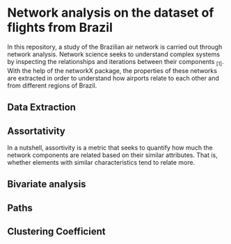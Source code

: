 # Network analysis on the dataset of flights from Brazil

In this repository, a study of the Brazilian air network is carried out through network analysis. Network science seeks to understand complex systems by inspecting the relationships and iterations between their components <sub>[1]</sub>. With the help of the networkX package, the properties of these networks are extracted in order to understand how airports relate to each other and from different regions of Brazil.

## Data Extraction



## Assortativity
In a nutshell, assortivity is a metric that seeks to quantify how much the network components are related based on their similar attributes. That is, whether elements with similar characteristics tend to relate more.

## Bivariate analysis

## Paths

## Clustering Coefficient
